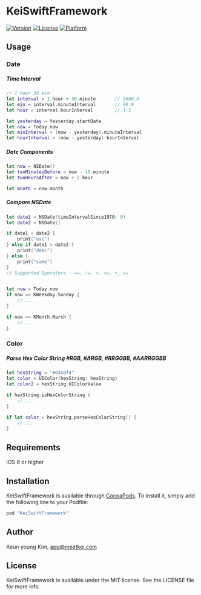 # KeiSwiftFramework

[![Version](https://img.shields.io/cocoapods/v/KeiSwiftFramework.svg?style=flat)](http://cocoapods.org/pods/KeiSwiftFramework)
[![License](https://img.shields.io/cocoapods/l/KeiSwiftFramework.svg?style=flat)](http://cocoapods.org/pods/KeiSwiftFramework)
[![Platform](https://img.shields.io/cocoapods/p/KeiSwiftFramework.svg?style=flat)](http://cocoapods.org/pods/KeiSwiftFramework)

## Usage

### Date
##### Time Interval
```Swift
// 1 hour 30 min
let interval = 1.hour + 30.minute       // 5400.0
let min = interval.minuteInterval       // 90.0
let hour = interval.hourInterval        // 1.5

let yesterday = Yesterday.startDate
let now = Today.now
let minInterval = (now - yesterday).minuteInterval
let hourInterval = (now - yesterday).hourInterval
```

##### Date Components
```Swift
let now = NSDate()
let tenMinutesBefore = now - 10.minute
let twoHoursAfter = now + 2.hour

let month = now.month
```

##### Compare NSDate
```Swift
let date1 = NSDate(timeIntervalSince1970: 0)
let date2 = NSDate()

if date1 < date2 {
    print("asc")
} else if date1 > date2 {
    print("desc")
} else {
    print("same")
}
// Supported Operators : ==, !=, <, <=, >, >=


let now = Today.now
if now == KWeekday.Sunday {
    // ...
}

if now == KMonth.March {
    // ...
}
```

### Color
##### Parse Hex Color String #RGB, #ARGB, #RRGGBB, #AARRGGBB
```Swift
let hexString = "#03a9f4"
let color = UIColor(hexString: hexString)
let color2 = hexString.UIColorValue

if hexString.isHexColorString {
    // ...
}

if let color = hexString.parseHexColorString() {
    // ...
}
```


## Requirements
iOS 8 or higher

## Installation

KeiSwiftFramework is available through [CocoaPods](http://cocoapods.org). To install
it, simply add the following line to your Podfile:

```ruby
pod "KeiSwiftFramework"
```

## Author

Keun young Kim, app@meetkei.com

## License

KeiSwiftFramework is available under the MIT license. See the LICENSE file for more info.